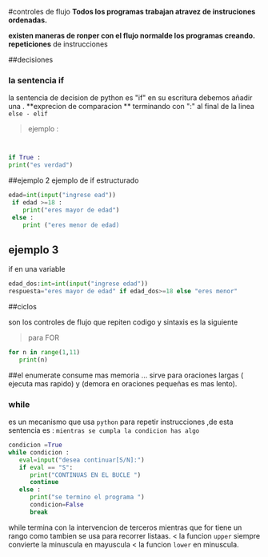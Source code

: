 #controles de flujo 
**Todos los programas trabajan atravez de instruciones ordenadas.**

**existen maneras de ronper con el flujo normalde los programas creando.**
**repeticiones** de instrucciones

##decisiones 
### la sentencia if 
la sentencia de decision de python es "if" en su escritura debemos añadir una .
**exprecion de comparacion **
terminando con ":" al final de la linea 
`else - elif `
>ejemplo :

```python


if True :
print("es verdad")
```

##ejemplo 2
ejemplo de if estructurado
```python
edad=int(input("ingrese ead"))
 if edad >=18 :
    print("eres mayor de edad")
 else :
    print ("eres menor de edad)   


 ```
## ejemplo 3
if en una variable 
```python
edad_dos:int=int(input("ingrese edad"))
respuesta="eres mayor de edad" if edad_dos>=18 else "eres menor" 
```


 ##ciclos

  son los controles de flujo que repiten codigo y sintaxis es la siguiente 

 > para FOR 
 ```python
 for n in range(1,11)
    print(n)
```
##el enumerate consume mas memoria ... sirve para oraciones largas ( ejecuta mas rapido) y (demora en oraciones pequeñas es mas lento).

### while
es un mecanismo que usa `python` para repetir instrucciones ,de esta sentencia es : `mientras se cumpla la condicion has algo `

```python
condicion =True
while condicion :
   eval=input("desea continuar[S/N]:")
   if eval == "S":
      print("CONTINUAS EN EL BUCLE ")
      continue
   else : 
      print("se termino el programa ")
      condicion=False
      break
```   
while termina con la intervencion de terceros mientras que for tiene un rango como tambien se usa para recorrer listaas.
< la funcion `upper` siempre convierte la minuscula en  mayuscula
< la funcion `lower` en minuscula.


